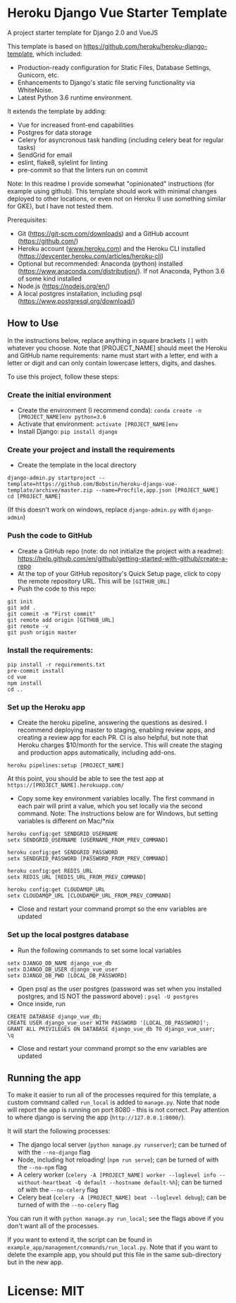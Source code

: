 # Heroku Django Vue Starter Template

A project starter template for Django 2.0 and VueJS

This template is based on https://github.com/heroku/heroku-django-template, which included:
- Production-ready configuration for Static Files, Database Settings, Gunicorn, etc.
- Enhancements to Django's static file serving functionality via WhiteNoise.
- Latest Python 3.6 runtime environment.

It extends the template by adding:
 - Vue for increased front-end capabilities
 - Postgres for data storage
 - Celery for asyncronous task handling (including celery beat for regular tasks)
 - SendGrid for email
 - eslint, flake8, sylelint for linting
 - pre-commit so that the linters run on commit
 
Note: In this readme I provide somewhat "opinionated" instructions (for example using github).
This template should work with minimal changes deployed to other locations, or even not on Heroku (I use something similar for GKE), but I have not tested them.

Prerequisites:
 - Git (https://git-scm.com/downloads) and a GitHub account (https://github.com/)
 - Heroku account (www.heroku.com) and the Heroku CLI installed (https://devcenter.heroku.com/articles/heroku-cli)
 - Optional but recommended: Anaconda (python) installed (https://www.anaconda.com/distribution/). If not Anaconda, Python 3.6 of some kind installed
 - Node.js (https://nodejs.org/en/)
 - A local postgres installation, including psql (https://www.postgresql.org/download/)
## How to Use
In the instructions below, replace anything in square brackets `[]` with whatever you choose.
Note that [PROJECT_NAME] should meet the Heroku and GitHub name requirements: name must start with a letter, end with a letter or digit and can only contain lowercase letters, digits, and dashes.

To use this project, follow these steps:

### Create the initial environment
- Create the environment (I recommend conda): `conda create -n [PROJECT_NAME]env python=3.6`
- Activate that environment: `activate [PROJECT_NAME]env`
- Install Django: `pip install django`

### Create your project and install the requirements

- Create the template in the local directory
```
django-admin.py startproject --template=https://github.com/Bobstin/heroku-django-vue-template/archive/master.zip --name=Procfile,app.json [PROJECT_NAME]
cd [PROJECT_NAME]
```
(If this doesn't work on windows, replace `django-admin.py` with `django-admin`)

### Push the code to GitHub
- Create a GitHub repo (note: do not initialize the project with a readme): https://help.github.com/en/github/getting-started-with-github/create-a-repo
- At the top of your GitHub repository's Quick Setup page, click  to copy the remote repository URL. This will be `[GITHUB_URL]`
- Push the code to this repo:
```
git init
git add .
git commit -m "First commit"
git remote add origin [GITHUB_URL]
git remote -v
git push origin master
```

### Install the requirements:
```
pip install -r requirements.txt
pre-commit install
cd vue
npm install
cd ..
```

### Set up the Heroku app
- Create the heroku pipeline, answering the questions as desired. I recommend deploying master to staging, enabling review apps, and creating a review app for each PR. CI is also helpful, but note that Heroku charges $10/month for the service. This will create the staging and production apps automatically, including add-ons.
 ```
heroku pipelines:setup [PROJECT_NAME]
 ```
At this point, you should be able to see the test app at `https://[PROJECT_NAME].herokuapp.com/`
- Copy some key environment variables locally. The first command in each pair will print a value, which you set locally via the second command. Note: The instructions below are for Windows, but setting variables is different on Mac/*nix
```
heroku config:get SENDGRID_USERNAME
setx SENDGRID_USERNAME [USERNAME_FROM_PREV_COMMAND]

heroku config:get SENDGRID_PASSWORD
setx SENDGRID_PASSWORD [PASSWORD_FROM_PREV_COMMAND]

heroku config:get REDIS_URL
setx REDIS_URL [REDIS_URL_FROM_PREV_COMMAND]

heroku config:get CLOUDAMQP_URL
setx CLOUDAMQP_URL [CLOUDAMQP_URL_FROM_PREV_COMMAND]
```
- Close and restart your command prompt so the env variables are updated

### Set up the local postgres database
- Run the following commands to set some local variables
```
setx DJANGO_DB_NAME django_vue_db
setx DJANGO_DB_USER django_vue_user
setx DJANGO_DB_PWD [LOCAL_DB_PASSWORD]
```
- Open psql as the user postgres (password was set when you installed postgres, and IS NOT the password above) : `psql -U postgres`
- Once inside, run
```
CREATE DATABASE django_vue_db;
CREATE USER django_vue_user WITH PASSWORD '[LOCAL_DB_PASSWORD]';
GRANT ALL PRIVILEGES ON DATABASE django_vue_db TO django_vue_user;
\q
```
- Close and restart your command prompt so the env variables are updated

## Running the app
To make it easier to run all of the processes required for this template, a custom command called `run_local` is added to `manage.py`.
Note that node will report the app is running on port 8080 - this is not correct. Pay attention to where django is serving the app (`http://127.0.0.1:8000/`).

It will start the following processes:
- The django local server (`python manage.py runserver`); can be turned of with the `--no-django` flag
- Node, including hot reloading! (`npm run serve`); can be turned of with the `--no-npm` flag
- A celery worker (`celery -A [PROJECT_NAME] worker --loglevel info --without-heartbeat -Q default --hostname default-%h`); can be turned of with the `--no-celery` flag
- Celery beat (`celery -A [PROJECT_NAME] beat --loglevel debug`); can be turned of with the `--no-celery` flag

You can run it with `python manage.py run_local`; see the flags above if you don't want all of the processes.

If you want to extend it, the script can be found in `example_app/management/commands/run_local.py`. Note that if you want to delete the example app, you should put this file in the same sub-directory but in the new app. 
# License: MIT
